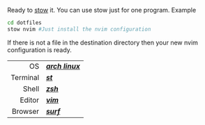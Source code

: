 Ready to [stow](https://www.gnu.org/software/stow/) it.
You can use stow just for one program. Example
```sh
cd dotfiles
stow nvim #Just install the nvim configuration
```
If there is not a file in the destination directory then
your new nvim configuration is ready.

|||
|---------:|:------------------------------------------|
| OS       | ***[arch linux](https://archlinux.org)*** |
| Terminal | ***[st](https://st.suckless.org)***       |
| Shell    | ***[zsh](https://zsh.org/)***             |
| Editor   | ***[vim](http://www.vim.org)***           |
| Browser  | ***[surf](https://surf.suckless.org)***   |
